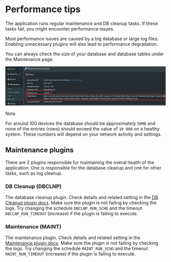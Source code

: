 # Performance tips

The application runs regular maintenance and DB cleanup tasks. If these tasks fail, you might encounter performance issues. 

Most performance issues are caused by a big database or large log files. Enabling unnecessary plugins will also lead to performance degradation. 

You can always check the size of your database and database tables under the Maintenance page. 

![Db size check](/docs/img/PERFORMANCE/db_size_check.png)

> [!NOTE]
> For around 100 devices the database should be approximately `50MB` and none of the entries (rows) should exceed the value of `10 000` on a healthy system. These numbers will depend on your network activity and settings. 

## Maintenance plugins

There are 2 plugins responsible for maintaining the overal health of the application. One is responsible for the database cleanup and one for other tasks, such as log cleanup. 

### DB Cleanup (DBCLNP)

The database cleanup plugin. Check details and related setting in the [DB Cleanup plugin docs](/front/plugins/db_cleanup/README.md). Make sure the plugin is not failing by checking the logs. Try changing the schedule `DBCLNP_RUN_SCHD` and the timeout `DBCLNP_RUN_TIMEOUT` (increase) if the plugin is failing to execute.

### Maintenance (MAINT)

The maintenance plugin. Check details and related setting in the [Maintenance plugin docs](/front/plugins/maintenance/README.md). Make sure the plugin is not failing by checking the logs. Try changing the schedule `MAINT_RUN_SCHD` and the timeout `MAINT_RUN_TIMEOUT` (increase) if the plugin is failing to execute.
